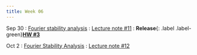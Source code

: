 ```yaml
---
title: Week 06
---
```


Sep 30
: [Fourier stability analysis](https://boguoporousmedia.github.io/HWRS504-2025Fall/lecture/)
  : [Lecture note #11](https://boguoporousmedia.github.io/HWRS504-2025Fall/lecture/)
: **Release**{: .label .label-green}[**HW #3**](#)

Oct 2
: [Fourier Stability Analysis](https://boguoporousmedia.github.io/HWRS504-2025Fall/lecture/)
  : [Lecture note #12](https://boguoporousmedia.github.io/HWRS504-2025Fall/lecture/)
